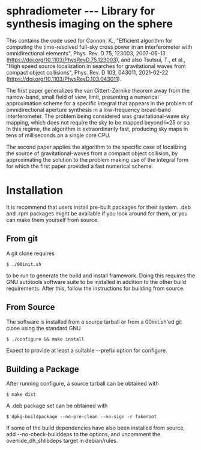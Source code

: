 sphradiometer --- Library for synthesis imaging on the sphere
=============================================================

This contains the code used for Cannon, K., "Efficient algorithm for computing the time-resolved full-sky cross power in an interferometer with omnidirectional elements", Phys. Rev. D 75, 123003, 2007-06-13 (https://doi.org/10.1103/PhysRevD.75.123003), and also Tsutsui, T., et al., "High speed source localization in searches for gravitational waves from compact object collisions", Phys. Rev. D 103, 043011, 2021-02-22 (https://doi.org/10.1103/PhysRevD.103.043011).

The first paper generalizes the van Cittert-Zernike theorem away from the narrow-band, small field of view, limit, presenting a numerical approximation scheme for a specific integral that appears in the problem of omnidirectional aperture synthesis in a low-frequency broad-band interferometer.  The problem being considered was gravitational-wave sky mapping, which does not require the sky to be mapped beyond l=25 or so.  In this regime, the algorithm is extraordinarily fast, producing sky maps in tens of milliseconds on a single core CPU.

The second paper applies the algorithm to the specific case of localizing the source of gravitational-waves from a compact object collision, by approximating the solution to the problem making use of the integral form for which the first paper provided a fast numerical scheme.


Installation
============

It is recommend that users install pre-built packages for their system.  .deb and .rpm packages might be available if you look around for them, or you can make them yourself from source.

From git
--------

A git clone requires

	$ ./00init.sh

to be run to generate the build and install framework.  Doing this requires the GNU autotools software suite to be installed in addition to the other build requirements.  After this, follow the instructions for building from source.

From Source
-----------

The software is installed from a source tarball or from a 00init.sh'ed git clone using the standard GNU

	$ ./configure && make install

Expect to provide at least a suitable --prefix option for configure.

Building a Package
------------------

After running configure, a source tarball can be obtained with

	$ make dist

A .deb package set can be obtained with

	$ dpkg-buildpackage --no-pre-clean --no-sign -r fakeroot

If some of the build dependencies have also been installed from source, add --no-check-builddeps to the options, and uncomment the override_dh_shlibdeps target in debian/rules.
